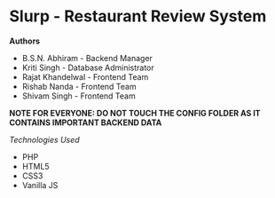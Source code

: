 # Slurp - Restaurant Review System

**Authors**
- B.S.N. Abhiram - Backend Manager
- Kriti Singh - Database Administrator
- Rajat Khandelwal - Frontend Team
- Rishab Nanda - Frontend Team
- Shivam Singh - Frontend Team


**NOTE FOR EVERYONE: DO NOT TOUCH THE CONFIG FOLDER AS IT CONTAINS IMPORTANT BACKEND DATA**

*Technologies Used*
- PHP
- HTML5
- CSS3
- Vanilla JS